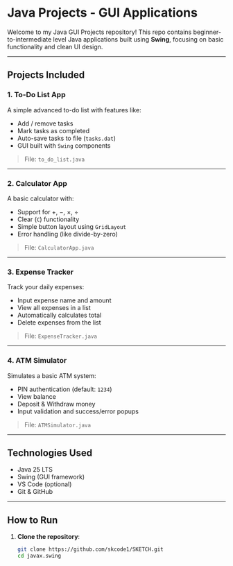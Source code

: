 #  Java Projects - GUI Applications

Welcome to my Java GUI Projects repository! This repo contains beginner-to-intermediate level Java applications built using **Swing**, focusing on basic functionality and clean UI design.

---

## Projects Included

### 1. To-Do List App
A simple advanced to-do list with features like:
- Add / remove tasks
- Mark tasks as completed
- Auto-save tasks to file (`tasks.dat`)
- GUI built with `Swing` components

>  File: `to_do_list.java`

---

###  2. Calculator App
A basic calculator with:
- Support for +, −, ×, ÷
- Clear (`C`) functionality
- Simple button layout using `GridLayout`
- Error handling (like divide-by-zero)

>  File: `CalculatorApp.java`

---

###  3. Expense Tracker
Track your daily expenses:
- Input expense name and amount
- View all expenses in a list
- Automatically calculates total
- Delete expenses from the list

>  File: `ExpenseTracker.java`

---

###  4. ATM Simulator
Simulates a basic ATM system:
- PIN authentication (default: `1234`)
- View balance
- Deposit & Withdraw money
- Input validation and success/error popups

> File: `ATMSimulator.java`

---

##  Technologies Used

-  Java 25 LTS
- Swing (GUI framework)
-  VS Code (optional)
- Git & GitHub

---

##  How to Run

1. **Clone the repository**:
   ```bash
   git clone https://github.com/skcode1/SKETCH.git
   cd javax.swing


